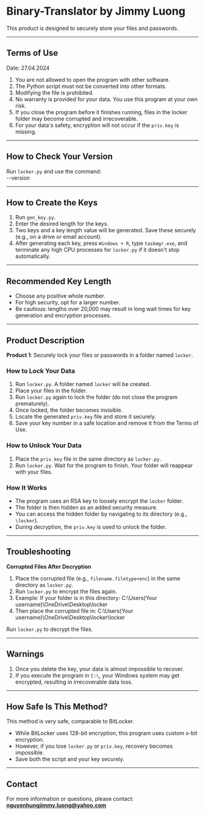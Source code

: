 # Binary-Translator by Jimmy Luong  

This product is designed to securely store your files and passwords.  

---

## Terms of Use  

Date: 27.04.2024  

1. You are not allowed to open the program with other software.  
2. The Python script must not be converted into other formats.  
3. Modifying the file is prohibited.  
4. No warranty is provided for your data. You use this program at your own risk.  
5. If you close the program before it finishes running, files in the locker folder may become corrupted and irrecoverable.  
6. For your data's safety, encryption will not occur if the `priv.key` is missing.  

---

## How to Check Your Version  

Run `locker.py` and use the command:  
--version


---

## How to Create the Keys  

1. Run `gen_key.py`.  
2. Enter the desired length for the keys.  
3. Two keys and a key length value will be generated. Save these securely (e.g., on a drive or email account).  
4. After generating each key, press `Windows + R`, type `taskmgr.exe`, and terminate any high CPU processes for `locker.py` if it doesn't stop automatically.  

---

## Recommended Key Length  

- Choose any positive whole number.  
- For high security, opt for a larger number.  
- Be cautious: lengths over 20,000 may result in long wait times for key generation and encryption processes.  

---

## Product Description  

**Product 1**: Securely lock your files or passwords in a folder named `locker`.  

### How to Lock Your Data  

1. Run `locker.py`. A folder named `locker` will be created.  
2. Place your files in the folder.  
3. Run `locker.py` again to lock the folder (do not close the program prematurely).  
4. Once locked, the folder becomes invisible.  
5. Locate the generated `priv.key` file and store it securely.  
6. Save your key number in a safe location and remove it from the Terms of Use.  

### How to Unlock Your Data  

1. Place the `priv.key` file in the same directory as `locker.py`.  
2. Run `locker.py`. Wait for the program to finish. Your folder will reappear with your files.  

### How It Works  

- The program uses an RSA key to loosely encrypt the `locker` folder.  
- The folder is then hidden as an added security measure.  
- You can access the hidden folder by navigating to its directory (e.g., `\locker`).  
- During decryption, the `priv.key` is used to unlock the folder.  

---

## Troubleshooting  

**Corrupted Files After Decryption**  
1. Place the corrupted file (e.g., `filename.filetype+enc`) in the same directory as `locker.py`.  
2. Run `locker.py` to encrypt the files again.  
3. Example: If your folder is in this directory:  C:\Users(Your username)\OneDrive\Desktop\locker
4. Then place the corrupted file in: C:\Users(Your username)\OneDrive\Desktop\locker\locker

 Run `locker.py` to decrypt the files.  

---

## Warnings  

1. Once you delete the key, your data is almost impossible to recover.  
2. If you execute the program in `C:\`, your Windows system may get encrypted, resulting in irrecoverable data loss.  

---

## How Safe Is This Method?  

This method is very safe, comparable to BitLocker.  
- While BitLocker uses 128-bit encryption, this program uses custom x-bit encryption.  
- However, if you lose `locker.py` or `priv.key`, recovery becomes impossible.  
- Save both the script and your key securely.  

---

## Contact  

For more information or questions, please contact:  
**nguyenhungjimmy.luong@yahoo.com**  



